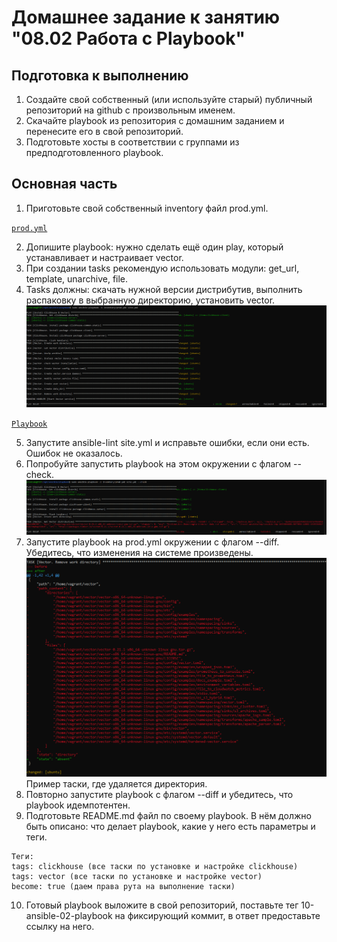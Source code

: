# Домашнее задание к занятию "08.02 Работа с Playbook"


## Подготовка к выполнению

1) Создайте свой собственный (или используйте старый) публичный репозиторий на github с произвольным именем.
2) Cкачайте playbook из репозитория с домашним заданием и перенесите его в свой репозиторий.
3) Подготовьте хосты в соответствии с группами из предподготовленного playbook.

## Основная часть

1) Приготовьте свой собственный inventory файл prod.yml.

<code>[prod.yml](https://github.com/PremiumQQ/devops-netology/blob/main/DZ_2/playbook/inventory/prod.yml)
</code>

2) Допишите playbook: нужно сделать ещё один play, который устанавливает и настраивает vector.
3) При создании tasks рекомендую использовать модули: get_url, template, unarchive, file.
4) Tasks должны: скачать нужной версии дистрибутив, выполнить распаковку в выбранную директорию, установить vector.
![img_20.png](img_20.png)

<code>[Playbook](https://github.com/PremiumQQ/devops-netology/tree/main/DZ_2/playbook)
</code>

5) Запустите ansible-lint site.yml и исправьте ошибки, если они есть.
Ошибок не оказалось.
6) Попробуйте запустить playbook на этом окружении с флагом --check.
![img_19.png](img_19.png)
7) Запустите playbook на prod.yml окружении с флагом --diff. Убедитесь, что изменения на системе произведены.
![img_21.png](img_21.png)
Пример таски, где удаляется директория.
8) Повторно запустите playbook с флагом --diff и убедитесь, что playbook идемпотентен.
9) Подготовьте README.md файл по своему playbook. В нём должно быть описано: что делает playbook, какие у него есть параметры и теги.

```
Теги:
tags: clickhouse (все таски по установке и настройке clickhouse)
tags: vector (все таски по установке и настройке vector)
become: true (даем права рута на выполнение таски)
```

10) Готовый playbook выложите в свой репозиторий, поставьте тег 10-ansible-02-playbook на фиксирующий коммит, в ответ предоставьте ссылку на него.
